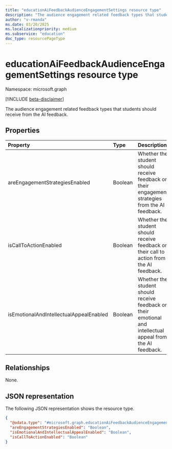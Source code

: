 ```yaml
---
title: "educationAiFeedbackAudienceEngagementSettings resource type"
description: "The audience engagement related feedback types that students should receive from the AI feedback."
author: "v-rmanda"
ms.date: 03/20/2025
ms.localizationpriority: medium
ms.subservice: "education"
doc_type: resourcePageType
---
```


# educationAiFeedbackAudienceEngagementSettings resource type

Namespace: microsoft.graph

[!INCLUDE [beta-disclaimer](../../includes/beta-disclaimer.md)]

The audience engagement related feedback types that students should receive from the AI feedback.


## Properties
|Property|Type|Description|
|:---|:---|:---|
|areEngagementStrategiesEnabled|Boolean|Whether the student should receive feedback on their engagement strategies from the AI feedback.|
|isCallToActionEnabled|Boolean|Whether the student should receive feedback on their call to action from the AI feedback.|
|isEmotionalAndIntellectualAppealEnabled|Boolean|Whether the student should receive feedback on their emotional and intellectual appeal from the AI feedback.|

## Relationships
None.

## JSON representation
The following JSON representation shows the resource type.
<!-- {
  "blockType": "resource",
  "@odata.type": "microsoft.graph.educationAiFeedbackAudienceEngagementSettings"
}
-->
``` json
{
  "@odata.type": "#microsoft.graph.educationAiFeedbackAudienceEngagementSettings",
  "areEngagementStrategiesEnabled": "Boolean",
  "isEmotionalAndIntellectualAppealEnabled": "Boolean",
  "isCallToActionEnabled": "Boolean"
}
```

